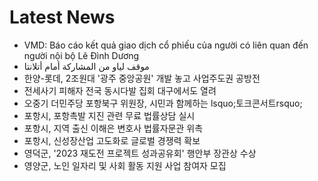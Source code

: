 # Latest News
-  VMD: Báo cáo kết quả giao dịch cổ phiếu của người có liên quan đến người nội bộ Lê Đình Dương
-  موقف لياو من المشاركة أمام أتلانتا
-  한양-롯데, 2조원대 '광주 중앙공원' 개발 놓고 사업주도권 공방전
-  전세사기 피해자 전국 동시다발 집회 대구에서도 열려
-  오중기 더민주당 포항북구 위원장, 시민과 함께하는 lsquo;토크콘서트rsquo;
-  포항시, 포항촉발 지진 관련 무료 법률상담 실시
-  포항시, 지역 출신 이해은 변호사 법률자문관 위촉
-  포항시, 신성장산업 고도화로 글로벌 경쟁력 확보
-  영덕군, '2023 재도전 프로젝트 성과공유회' 행안부 장관상 수상
-  영양군, 노인 일자리 및 사회 활동 지원 사업 참여자 모집
